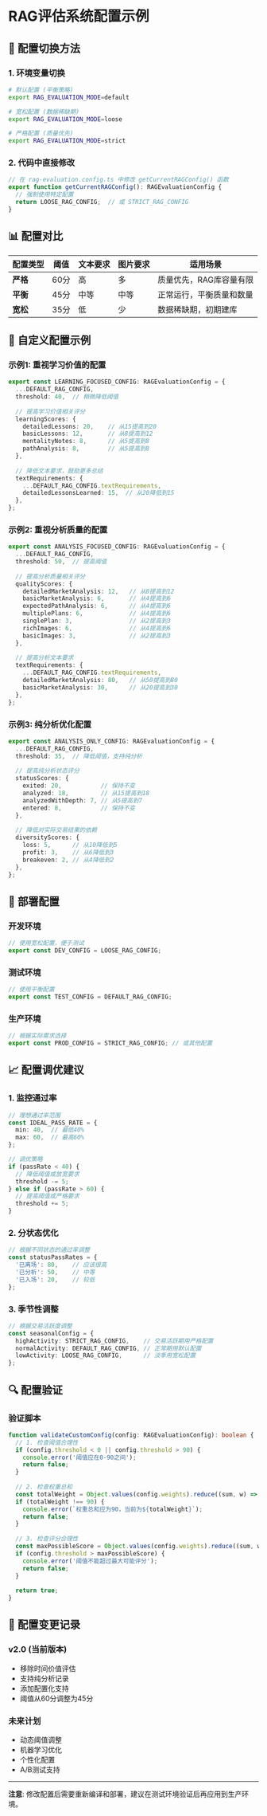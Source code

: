 # RAG评估系统配置示例

## 🎯 配置切换方法

### 1. 环境变量切换
```bash
# 默认配置 (平衡策略)
export RAG_EVALUATION_MODE=default

# 宽松配置 (数据稀缺期)
export RAG_EVALUATION_MODE=loose

# 严格配置 (质量优先)
export RAG_EVALUATION_MODE=strict
```

### 2. 代码中直接修改
```typescript
// 在 rag-evaluation.config.ts 中修改 getCurrentRAGConfig() 函数
export function getCurrentRAGConfig(): RAGEvaluationConfig {
  // 强制使用特定配置
  return LOOSE_RAG_CONFIG;  // 或 STRICT_RAG_CONFIG
}
```

## 📊 配置对比

| 配置类型 | 阈值 | 文本要求 | 图片要求 | 适用场景 |
|----------|------|----------|----------|----------|
| **严格** | 60分 | 高 | 多 | 质量优先，RAG库容量有限 |
| **平衡** | 45分 | 中等 | 中等 | 正常运行，平衡质量和数量 |
| **宽松** | 35分 | 低 | 少 | 数据稀缺期，初期建库 |

## 🔧 自定义配置示例

### 示例1: 重视学习价值的配置
```typescript
export const LEARNING_FOCUSED_CONFIG: RAGEvaluationConfig = {
  ...DEFAULT_RAG_CONFIG,
  threshold: 40,  // 稍微降低阈值
  
  // 提高学习价值相关评分
  learningScores: {
    detailedLessons: 20,    // 从15提高到20
    basicLessons: 12,       // 从8提高到12
    mentalityNotes: 8,      // 从5提高到8
    pathAnalysis: 8,        // 从5提高到8
  },
  
  // 降低文本要求，鼓励更多总结
  textRequirements: {
    ...DEFAULT_RAG_CONFIG.textRequirements,
    detailedLessonsLearned: 15,  // 从20降低到15
  },
};
```

### 示例2: 重视分析质量的配置
```typescript
export const ANALYSIS_FOCUSED_CONFIG: RAGEvaluationConfig = {
  ...DEFAULT_RAG_CONFIG,
  threshold: 50,  // 提高阈值
  
  // 提高分析质量相关评分
  qualityScores: {
    detailedMarketAnalysis: 12,   // 从8提高到12
    basicMarketAnalysis: 6,       // 从4提高到6
    expectedPathAnalysis: 6,      // 从4提高到6
    multiplePlans: 6,             // 从4提高到6
    singlePlan: 3,                // 从2提高到3
    richImages: 6,                // 从4提高到6
    basicImages: 3,               // 从2提高到3
  },
  
  // 提高分析文本要求
  textRequirements: {
    ...DEFAULT_RAG_CONFIG.textRequirements,
    detailedMarketAnalysis: 80,   // 从50提高到80
    basicMarketAnalysis: 30,      // 从20提高到30
  },
};
```

### 示例3: 纯分析优化配置
```typescript
export const ANALYSIS_ONLY_CONFIG: RAGEvaluationConfig = {
  ...DEFAULT_RAG_CONFIG,
  threshold: 35,  // 降低阈值，支持纯分析
  
  // 提高纯分析状态评分
  statusScores: {
    exited: 20,           // 保持不变
    analyzed: 18,         // 从15提高到18
    analyzedWithDepth: 7, // 从5提高到7
    entered: 8,           // 保持不变
  },
  
  // 降低对实际交易结果的依赖
  diversityScores: {
    loss: 5,      // 从10降低到5
    profit: 3,    // 从6降低到3
    breakeven: 2, // 从4降低到2
  },
};
```

## 🚀 部署配置

### 开发环境
```typescript
// 使用宽松配置，便于测试
export const DEV_CONFIG = LOOSE_RAG_CONFIG;
```

### 测试环境
```typescript
// 使用平衡配置
export const TEST_CONFIG = DEFAULT_RAG_CONFIG;
```

### 生产环境
```typescript
// 根据实际需求选择
export const PROD_CONFIG = STRICT_RAG_CONFIG; // 或其他配置
```

## 📈 配置调优建议

### 1. 监控通过率
```typescript
// 理想通过率范围
const IDEAL_PASS_RATE = {
  min: 40,  // 最低40%
  max: 60,  // 最高60%
};

// 调优策略
if (passRate < 40) {
  // 降低阈值或放宽要求
  threshold -= 5;
} else if (passRate > 60) {
  // 提高阈值或严格要求
  threshold += 5;
}
```

### 2. 分状态优化
```typescript
// 根据不同状态的通过率调整
const statusPassRates = {
  '已离场': 80,    // 应该很高
  '已分析': 50,    // 中等
  '已入场': 20,    // 较低
};
```

### 3. 季节性调整
```typescript
// 根据交易活跃度调整
const seasonalConfig = {
  highActivity: STRICT_RAG_CONFIG,    // 交易活跃期用严格配置
  normalActivity: DEFAULT_RAG_CONFIG, // 正常期用默认配置
  lowActivity: LOOSE_RAG_CONFIG,      // 淡季用宽松配置
};
```

## 🔍 配置验证

### 验证脚本
```typescript
function validateCustomConfig(config: RAGEvaluationConfig): boolean {
  // 1. 检查阈值合理性
  if (config.threshold < 0 || config.threshold > 90) {
    console.error('阈值应在0-90之间');
    return false;
  }
  
  // 2. 检查权重总和
  const totalWeight = Object.values(config.weights).reduce((sum, w) => sum + w, 0);
  if (totalWeight !== 90) {
    console.error(`权重总和应为90，当前为${totalWeight}`);
    return false;
  }
  
  // 3. 检查评分合理性
  const maxPossibleScore = Object.values(config.weights).reduce((sum, w) => sum + w, 0);
  if (config.threshold > maxPossibleScore) {
    console.error('阈值不能超过最大可能评分');
    return false;
  }
  
  return true;
}
```

## 📝 配置变更记录

### v2.0 (当前版本)
- 移除时间价值评估
- 支持纯分析记录
- 添加配置化支持
- 阈值从60分调整为45分

### 未来计划
- 动态阈值调整
- 机器学习优化
- 个性化配置
- A/B测试支持

---

**注意**: 修改配置后需要重新编译和部署，建议在测试环境验证后再应用到生产环境。
